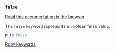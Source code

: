 ### `false`

[Read this documentation in the browser](https://github.com/Shopify/ruby-lsp/blob/main/static_docs/descriptions/false.md)

The `false` keyword represents a boolean false value.

```ruby
puts false
```

[Ruby keywords](https://docs.ruby-lang.org/en/3.3/keywords_rdoc.html)
